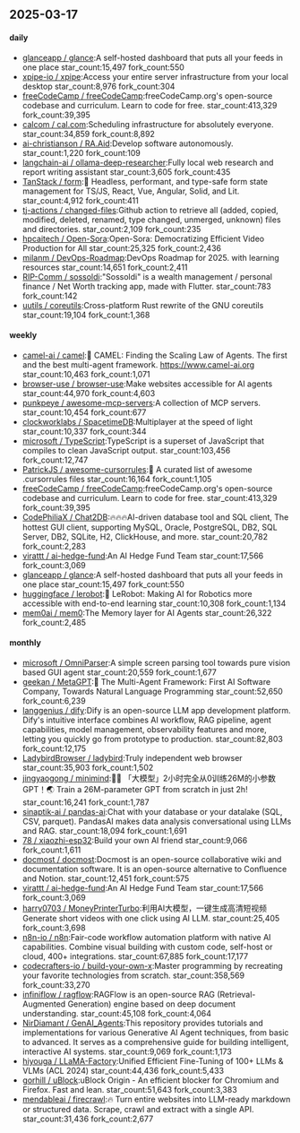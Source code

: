 ## 2025-03-17

#### daily
* [glanceapp / glance](https://github.com/glanceapp/glance):A self-hosted dashboard that puts all your feeds in one place star_count:15,497 fork_count:550
* [xpipe-io / xpipe](https://github.com/xpipe-io/xpipe):Access your entire server infrastructure from your local desktop star_count:8,976 fork_count:304
* [freeCodeCamp / freeCodeCamp](https://github.com/freeCodeCamp/freeCodeCamp):freeCodeCamp.org's open-source codebase and curriculum. Learn to code for free. star_count:413,329 fork_count:39,395
* [calcom / cal.com](https://github.com/calcom/cal.com):Scheduling infrastructure for absolutely everyone. star_count:34,859 fork_count:8,892
* [ai-christianson / RA.Aid](https://github.com/ai-christianson/RA.Aid):Develop software autonomously. star_count:1,220 fork_count:109
* [langchain-ai / ollama-deep-researcher](https://github.com/langchain-ai/ollama-deep-researcher):Fully local web research and report writing assistant star_count:3,605 fork_count:435
* [TanStack / form](https://github.com/TanStack/form):🤖 Headless, performant, and type-safe form state management for TS/JS, React, Vue, Angular, Solid, and Lit. star_count:4,912 fork_count:411
* [tj-actions / changed-files](https://github.com/tj-actions/changed-files):Github action to retrieve all (added, copied, modified, deleted, renamed, type changed, unmerged, unknown) files and directories. star_count:2,109 fork_count:235
* [hpcaitech / Open-Sora](https://github.com/hpcaitech/Open-Sora):Open-Sora: Democratizing Efficient Video Production for All star_count:25,325 fork_count:2,436
* [milanm / DevOps-Roadmap](https://github.com/milanm/DevOps-Roadmap):DevOps Roadmap for 2025. with learning resources star_count:14,651 fork_count:2,411
* [RIP-Comm / sossoldi](https://github.com/RIP-Comm/sossoldi):"Sossoldi" is a wealth management / personal finance / Net Worth tracking app, made with Flutter. star_count:783 fork_count:142
* [uutils / coreutils](https://github.com/uutils/coreutils):Cross-platform Rust rewrite of the GNU coreutils star_count:19,104 fork_count:1,368

#### weekly
* [camel-ai / camel](https://github.com/camel-ai/camel):🐫 CAMEL: Finding the Scaling Law of Agents. The first and the best multi-agent framework. https://www.camel-ai.org star_count:10,463 fork_count:1,071
* [browser-use / browser-use](https://github.com/browser-use/browser-use):Make websites accessible for AI agents star_count:44,970 fork_count:4,603
* [punkpeye / awesome-mcp-servers](https://github.com/punkpeye/awesome-mcp-servers):A collection of MCP servers. star_count:10,454 fork_count:677
* [clockworklabs / SpacetimeDB](https://github.com/clockworklabs/SpacetimeDB):Multiplayer at the speed of light star_count:10,337 fork_count:344
* [microsoft / TypeScript](https://github.com/microsoft/TypeScript):TypeScript is a superset of JavaScript that compiles to clean JavaScript output. star_count:103,456 fork_count:12,747
* [PatrickJS / awesome-cursorrules](https://github.com/PatrickJS/awesome-cursorrules):📄 A curated list of awesome .cursorrules files star_count:16,164 fork_count:1,105
* [freeCodeCamp / freeCodeCamp](https://github.com/freeCodeCamp/freeCodeCamp):freeCodeCamp.org's open-source codebase and curriculum. Learn to code for free. star_count:413,329 fork_count:39,395
* [CodePhiliaX / Chat2DB](https://github.com/CodePhiliaX/Chat2DB):🔥🔥🔥AI-driven database tool and SQL client, The hottest GUI client, supporting MySQL, Oracle, PostgreSQL, DB2, SQL Server, DB2, SQLite, H2, ClickHouse, and more. star_count:20,782 fork_count:2,283
* [virattt / ai-hedge-fund](https://github.com/virattt/ai-hedge-fund):An AI Hedge Fund Team star_count:17,566 fork_count:3,069
* [glanceapp / glance](https://github.com/glanceapp/glance):A self-hosted dashboard that puts all your feeds in one place star_count:15,497 fork_count:550
* [huggingface / lerobot](https://github.com/huggingface/lerobot):🤗 LeRobot: Making AI for Robotics more accessible with end-to-end learning star_count:10,308 fork_count:1,134
* [mem0ai / mem0](https://github.com/mem0ai/mem0):The Memory layer for AI Agents star_count:26,322 fork_count:2,485

#### monthly
* [microsoft / OmniParser](https://github.com/microsoft/OmniParser):A simple screen parsing tool towards pure vision based GUI agent star_count:20,559 fork_count:1,677
* [geekan / MetaGPT](https://github.com/geekan/MetaGPT):🌟 The Multi-Agent Framework: First AI Software Company, Towards Natural Language Programming star_count:52,650 fork_count:6,239
* [langgenius / dify](https://github.com/langgenius/dify):Dify is an open-source LLM app development platform. Dify's intuitive interface combines AI workflow, RAG pipeline, agent capabilities, model management, observability features and more, letting you quickly go from prototype to production. star_count:82,803 fork_count:12,175
* [LadybirdBrowser / ladybird](https://github.com/LadybirdBrowser/ladybird):Truly independent web browser star_count:35,903 fork_count:1,502
* [jingyaogong / minimind](https://github.com/jingyaogong/minimind):🚀🚀 「大模型」2小时完全从0训练26M的小参数GPT！🌏 Train a 26M-parameter GPT from scratch in just 2h! star_count:16,241 fork_count:1,787
* [sinaptik-ai / pandas-ai](https://github.com/sinaptik-ai/pandas-ai):Chat with your database or your datalake (SQL, CSV, parquet). PandasAI makes data analysis conversational using LLMs and RAG. star_count:18,094 fork_count:1,691
* [78 / xiaozhi-esp32](https://github.com/78/xiaozhi-esp32):Build your own AI friend star_count:9,066 fork_count:1,611
* [docmost / docmost](https://github.com/docmost/docmost):Docmost is an open-source collaborative wiki and documentation software. It is an open-source alternative to Confluence and Notion. star_count:12,451 fork_count:575
* [virattt / ai-hedge-fund](https://github.com/virattt/ai-hedge-fund):An AI Hedge Fund Team star_count:17,566 fork_count:3,069
* [harry0703 / MoneyPrinterTurbo](https://github.com/harry0703/MoneyPrinterTurbo):利用AI大模型，一键生成高清短视频 Generate short videos with one click using AI LLM. star_count:25,405 fork_count:3,698
* [n8n-io / n8n](https://github.com/n8n-io/n8n):Fair-code workflow automation platform with native AI capabilities. Combine visual building with custom code, self-host or cloud, 400+ integrations. star_count:67,885 fork_count:17,177
* [codecrafters-io / build-your-own-x](https://github.com/codecrafters-io/build-your-own-x):Master programming by recreating your favorite technologies from scratch. star_count:358,569 fork_count:33,270
* [infiniflow / ragflow](https://github.com/infiniflow/ragflow):RAGFlow is an open-source RAG (Retrieval-Augmented Generation) engine based on deep document understanding. star_count:45,108 fork_count:4,064
* [NirDiamant / GenAI_Agents](https://github.com/NirDiamant/GenAI_Agents):This repository provides tutorials and implementations for various Generative AI Agent techniques, from basic to advanced. It serves as a comprehensive guide for building intelligent, interactive AI systems. star_count:9,069 fork_count:1,173
* [hiyouga / LLaMA-Factory](https://github.com/hiyouga/LLaMA-Factory):Unified Efficient Fine-Tuning of 100+ LLMs & VLMs (ACL 2024) star_count:44,436 fork_count:5,433
* [gorhill / uBlock](https://github.com/gorhill/uBlock):uBlock Origin - An efficient blocker for Chromium and Firefox. Fast and lean. star_count:51,643 fork_count:3,383
* [mendableai / firecrawl](https://github.com/mendableai/firecrawl):🔥 Turn entire websites into LLM-ready markdown or structured data. Scrape, crawl and extract with a single API. star_count:31,436 fork_count:2,677
